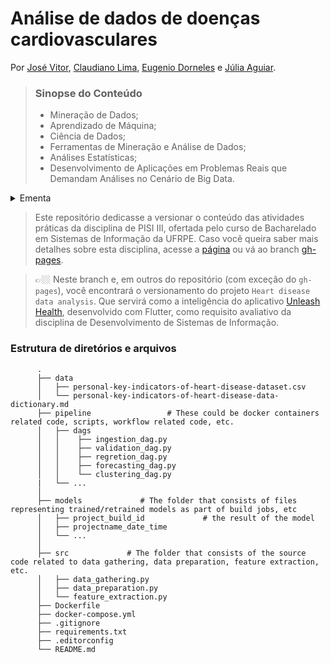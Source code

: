 # Análise de dados de doenças cardiovasculares
Por [José Vitor](https://github.com/jsvitor), [Claudiano Lima](https://github.com/claudianopl), [Eugenio Dorneles](https://github.com/eugeniol2) e [Júlia Aguiar](https://github.com/juliaguiar1).

> ### Sinopse do Conteúdo
> * Mineração de Dados;
> * Aprendizado de Máquina;
> * Ciência de Dados;
> * Ferramentas de Mineração e Análise de Dados;
> * Análises Estatísticas;
> * Desenvolvimento de Aplicações em Problemas Reais que Demandam Análises no Cenário de Big Data.

<details>
	<summary>Ementa</summary>

### OBJETIVOS DA DISCIPLINA

> Permitir que os estudantes aprendam a aplicar ferramentas e métodos de ciência de dados em
problemas reais, integrando suas soluções em projetos de sistemas de informação.
      
* Introduzir conceitos de mineração de dados, aprendizado de máquina e estatística;
* Apresentar técnicas básicas relacionadas a estatística e aprendizado de máquina;
* Investigar problemas e conjuntos de dados que podem contribuir para um trabalho unificado para as demais disciplinas cursadas pelos estudantes;
* Introduzir conceitos gerais relacionados ao desenvolvimento de software em equipes, como a análise estática de código e o uso de ferramentas de versionamento.

### CONTEÚDO PROGRAMÁTICO
1. Identificação de problemas que podem ser investigados com ciência de dados;
2. Investigação de técnicas de estatística e de aprendizado de máquina que mais se adéquam à solução proposta;
3. Apresentação dos resultados;
4. Ferramentas e métodos para desenvolvimento de software em time;

### BIBLIOGRAFIA
> #### BÁSICA:
> 1. Documentação do Pandas. Disponível em https://pandas.pydata.org/
> 2. Documentação do Scikit-Learn. Disponível em https://scikit-learn.org/
> 3. Documentação do Streamlit. Disponível em https://streamlit.io/
>
> #### COMPLEMENTAR:
>
> 1. Grus, Joel. Data science from scratch: first principles with python. O&#39;Reilly Media, 2019.
> 2. Géron, Aurélien. Hands-on machine learning with Scikit-Learn, Keras, and
> TensorFlow: Concepts, tools, and techniques to build intelligent systems. O&#39;Reilly
> Media, 2019.
> 3. WITTEN, I. H; FRANK, Eibe; HALL, Mark A. Data mining: practical machine
> learning tools and techniques. 3rd ed. Burlington, MA: Elsevier Morgan Kaufmann,
> 2011. xxxi, 629 p. (The Morgan Kaufmann series in data management systems) ISBN
> 9780123748560.
> 4. ELMASRI, Ramez; NAVATHE, Shamkant B. Sistemas de banco de dados. 6.ed. São
> Paulo: Pearson Addison Wesley, 2011. 788 p. ISBN 9788579360855.
> 5. RUSSELL, S.; NORVIG, P. Inteligência artificial. 2 ed. Elsevier, 2004.

> RECIFE, 15 de fevereiro de 2022
>
> [Gabriel Alves de Albuquerque Júnior](gaaj-ufrpe)
> Docente Responsável

</details>  

> Este repositório dedicasse a versionar o conteúdo das atividades práticas da disciplina de PISI III, ofertada pelo curso de Bacharelado em Sistemas de Informação da UFRPE.
> Caso você queira saber mais detalhes sobre esta disciplina, acesse a [página](https://jsvitor.github.io/heart-disease-data-analysis/) ou vá ao branch [gh-pages](https://github.com/jsvitor/heart-disease-data-analysis/tree/gh-pages).

> 👉🏼 Neste branch e, em outros do repositório (com exceção do `gh-pages`), você encontrará o versionamento do projeto `Heart disease data analysis`.
> Que servirá como a inteligência do aplicativo [Unleash Health](https://github.com/jsvitor/unleash_health_flutter), desenvolvido com Flutter, como requisito avaliativo da disciplina de Desenvolvimento de Sistemas de Informação.

### Estrutura de diretórios e arquivos
````
      .
      ├── data
      │   ├── personal-key-indicators-of-heart-disease-dataset.csv
      │   └── personal-key-indicators-of-heart-disease-data-dictionary.md
      ├── pipeline                 # These could be docker containers related code, scripts, workflow related code, etc.
      │   ├── dags
      │   │    ├── ingestion_dag.py
      │   │    ├── validation_dag.py
      │   │    ├── regretion_dag.py
      │   │    ├── forecasting_dag.py
      │   │    └── clustering_dag.py
      |   └── ...
      │
      ├── models             # The folder that consists of files representing trained/retrained models as part of build jobs, etc
      │   ├── project_build_id             # the result of the model
      │   ├── projectname_date_time             
      │   └── ...
      │
      ├── src             # The folder that consists of the source code related to data gathering, data preparation, feature extraction, etc.
      │   ├── data_gathering.py
      │   ├── data_preparation.py             
      │   └── feature_extraction.py
      ├── Dockerfile
      ├── docker-compose.yml
      ├── .gitignore
      ├── requirements.txt
      ├── .editorconfig
      └── README.md
      
````
